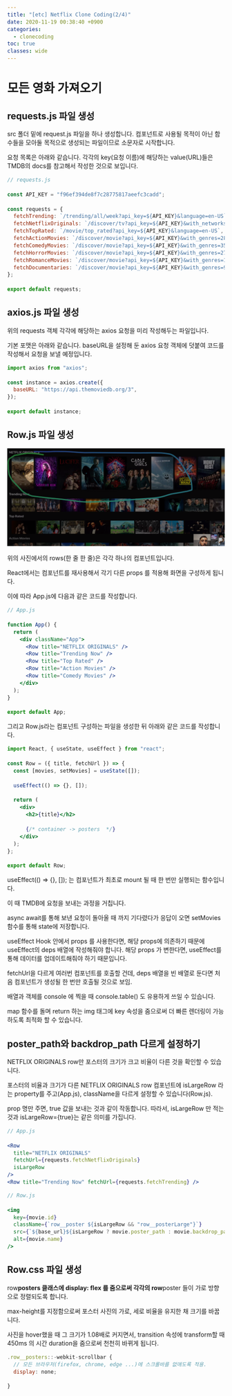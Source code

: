 ```yaml
---
title: "[etc] Netflix Clone Coding(2/4)"
date: 2020-11-19 00:38:40 +0900
categories:
  - clonecoding
toc: true
classes: wide
---
```


# 모든 영화 가져오기

## requests.js 파일 생성

src 폴더 밑에 request.js 파일을 하나 생성합니다. 컴포넌트로 사용될 목적이 아닌 함수들을 모아둘 목적으로 생성되는 파일이므로 소문자로 시작합니다.

요청 목록은 아래와 같습니다. 각각의 key(요청 이름)에 해당하는 value(URL)들은 TMDB의 docs를 참고해서 작성한 것으로 보입니다.

```jsx
// requests.js

const API_KEY = "f96ef394de8f7c28775817aeefc3cadd";

const requests = {
  fetchTrending: `/trending/all/week?api_key=${API_KEY}&language=en-US`,
  fetchNetflixOriginals: `/discover/tv?api_key=${API_KEY}&with_networks=213`,
  fetchTopRated: `/movie/top_rated?api_key=${API_KEY}&language=en-US`,
  fetchActionMovies: `/discover/movie?api_key=${API_KEY}&with_genres=28`,
  fetchComedyMovies: `/discover/movie?api_key=${API_KEY}&with_genres=35`,
  fetchHorrorMovies: `/discover/movie?api_key=${API_KEY}&with_genres=27`,
  fetchRomanceMovies: `/discover/movie?api_key=${API_KEY}&with_genres=10749`,
  fetchDocumentaries: `/discover/movie?api_key=${API_KEY}&with_genres=99`,
};

export default requests;
```

## axios.js 파일 생성

위의 requests 객체 각각에 해당하는 axios 요청을 미리 작성해두는 파일입니다.

기본 포맷은 아래와 같습니다. baseURL을 설정해 둔 axios 요청 객체에 덧붙여 코드를 작성해서 요청을 보낼 예정입니다.

```jsx
import axios from "axios";

const instance = axios.create({
  baseURL: "https://api.themoviedb.org/3",
});

export default instance;
```

## Row.js 파일 생성

![](/assets/images/netflix.png)

위의 사진에서의 rows(한 줄 한 줄)은 각각 하나의 컴포넌트입니다.

React에서는 컴포넌트를 재사용해서 각기 다른 props 를 적용해 화면을 구성하게 됩니다.

이에 따라 App.js에 다음과 같은 코드를 작성합니다.

```jsx
// App.js

function App() {
  return (
    <div className="App">
      <Row title="NETFLIX ORIGINALS" />
      <Row title="Trending Now" />
      <Row title="Top Rated" />
      <Row title="Action Movies" />
      <Row title="Comedy Movies" />
    </div>
  );
}

export default App;
```

그리고 Row.js라는 컴포넌트 구성하는 파일을 생성한 뒤 아래와 같은 코드를 작성합니다.

```jsx
import React, { useState, useEffect } from "react";

const Row = ({ title, fetchUrl }) => {
  const [movies, setMovies] = useState([]);

  useEffect(() => {}, []);

  return (
    <div>
      <h2>{title}</h2>

      {/* container -> posters  */}
    </div>
  );
};

export default Row;
```

useEffect(() ⇒ {}, []); 는 컴포넌트가 최초로 mount 될 때 한 번만 실행되는 함수입니다.

이 때 TMDB에 요청을 보내는 과정을 거칩니다.

async await를 통해 보낸 요청이 돌아올 때 까지 기다렸다가 응답이 오면 setMovies 함수를 통해 state에 저장합니다.

useEffect Hook 안에서 props 를 사용한다면, 해당 props에 의존하기 때문에 useEffect의 deps 배열에 작성해줘야 합니다. 해당 props 가 변한다면, useEffect를 통해 데이터를 업데이트해줘야 하기 때문입니다.

fetchUrl을 다르게 여러번 컴포넌트를 호출할 건데, deps 배열을 빈 배열로 둔다면 처음 컴포넌트가 생성될 한 번만 호출될 것으로 보임.

배열과 객체를 console 에 찍을 때 console.table() 도 유용하게 쓰일 수 있습니다.

map 함수를 돌며 return 하는 img 태그에 key 속성을 줌으로써 더 빠른 렌더링이 가능하도록 최적화 할 수 있습니다.

## poster_path와 backdrop_path 다르게 설정하기

NETFLIX ORIGINALS row만 포스터의 크기가 크고 비율이 다른 것을 확인할 수 있습니다.

포스터의 비율과 크기가 다른 NETFLIX ORIGINALS row 컴포넌트에 isLargeRow 라는 property를 주고(App.js), className을 다르게 설정할 수 있습니다(Row.js).

prop 명만 주면, true 값을 보내는 것과 같이 작동합니다. 따라서, isLargeRow 만 적는 것과 isLargeRow={true}는 같은 의미를 가집니다.

```jsx
// App.js

<Row
  title="NETFLIX ORIGINALS"
  fetchUrl={requests.fetchNetflixOriginals}
  isLargeRow
/>
<Row title="Trending Now" fetchUrl={requests.fetchTrending} />
```

```jsx
// Row.js

<img
  key={movie.id}
  className={`row__poster ${isLargeRow && "row__posterLarge"}`}
  src={`${base_url}${isLargeRow ? movie.poster_path : movie.backdrop_path}`}
  alt={movie.name}
/>
```

## Row.css 파일 생성

row**posters 클래스에 display: flex 를 줌으로써 각각의 row**poster 들이 가로 방향으로 정렬되도록 합니다.

max-height를 지정함으로써 포스터 사진의 가로, 세로 비율을 유지한 채 크기를 바꿉니다.

사진을 hover했을 때 그 크기가 1.08배로 커지면서, transition 속성에 transform할 때 450ms 의 시간 duration을 줌으로써 천천히 바뀌게 됩니다.

```jsx
.row__posters::-webkit-scrollbar {
  // 모든 브라우저(firefox, chrome, edge ...)에 스크롤바를 없애도록 적용.
  display: none;

}
```
